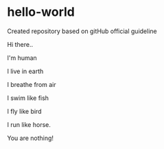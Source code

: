 # hello-world
Created repository based on gitHub official guideline

Hi there..

I'm human

I live in earth

I breathe from air

I swim like fish

I fly like bird

I run like horse.



You are nothing!
